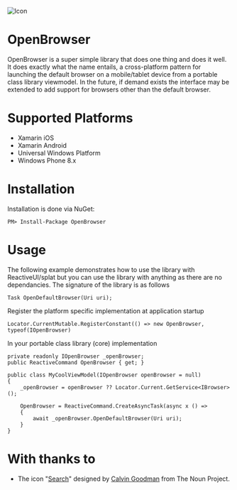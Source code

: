 ![Icon](https://i.imgur.com/cLe0zZj.png)
# OpenBrowser

OpenBrowser is a super simple library that does one thing and does it well. It  does exactly what the name entails, a cross-platform pattern for launching the default browser on a mobile/tablet device from a portable class library viewmodel. In the future, if demand exists the interface may be extended to add support for browsers other than the default browser.

# Supported Platforms

* Xamarin iOS
* Xamarin Android
* Universal Windows Platform
* Windows Phone 8.x

# Installation
Installation is done via NuGet:

    PM> Install-Package OpenBrowser
    
# Usage

The following example demonstrates how to use the library with ReactiveUI/splat but you can use the library with anything as there are no dependancies. The signature of the library is as follows

    Task OpenDefaultBrowser(Uri uri);

Register the platform specific implementation at application startup

    Locator.CurrentMutable.RegisterConstant(() => new OpenBrowser, typeof(IOpenBrowser)
    
In your portable class library (core) implementation

    private readonly IOpenBrowser _openBrowser;
    public ReactiveCommand OpenBrowser { get; }
     
    public class MyCoolViewModel(IOpenBrowser openBrowser = null)
    {
        _openBrowser = openBrowser ?? Locator.Current.GetService<IBrowser>();   
        
        OpenBrowser = ReactiveCommand.CreateAsyncTask(async x () =>
        {
            await _openBrowser.OpenDefaultBrowser(Uri uri);
        }
    }

# With thanks to
* The icon "[Search](https://thenounproject.com/term/search/161446/)" designed by [Calvin Goodman](https://thenounproject.com/calpoog/) from The Noun Project.